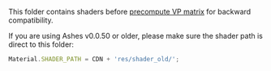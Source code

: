 This folder contains shaders before [precompute VP matrix](https://github.com/but0n/Ashes/commit/8f6ebc76d7e92a5b7dde8ba5e741548fed2c5d71#diff-d7bd94c90ac7f9b5a1f43eb1901331cc) for backward compatibility.

If you are using Ashes v0.0.50 or older, please make sure the shader path is direct to this folder:

```js
Material.SHADER_PATH = CDN + 'res/shader_old/';
```